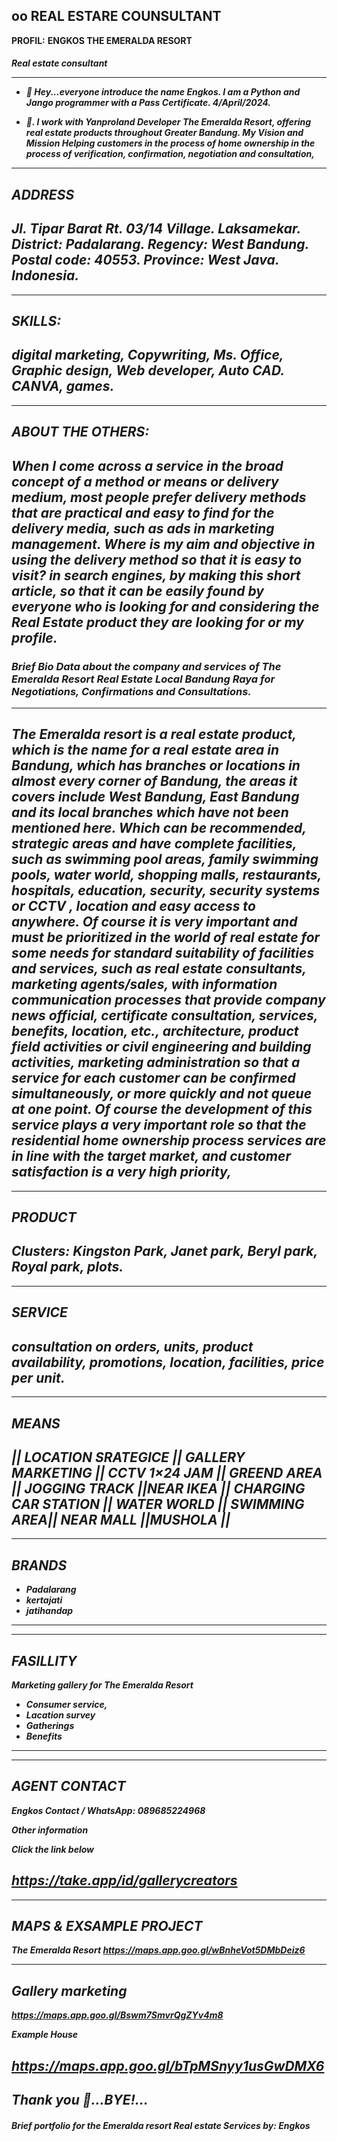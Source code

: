 oo  REAL ESTARE COUNSULTANT
---
 **PROFIL:**
**ENGKOS THE EMERALDA RESORT**
 <h5>Real estate consultant<h/h5>

--- 
-  🌱 Hey...everyone introduce the name Engkos. I am a Python and Jango programmer with a Pass Certificate. 4/April/2024.

 - 🎯. I work with Yanproland Developer The Emeralda Resort, offering real estate products throughout Greater Bandung. My Vision and Mission Helping customers in the process of home ownership in the process of verification, confirmation, negotiation and consultation,


---
**ADDRESS**
---

Jl. Tipar Barat Rt. 03/14 Village. Laksamekar. District: Padalarang. Regency: West Bandung. Postal code: 40553. Province: West Java. Indonesia.
 --- 

---
**SKILLS:** 
---

digital marketing, Copywriting, Ms. Office, Graphic design, Web developer, Auto CAD. CANVA, games. 
--- 
---
**ABOUT THE OTHERS:** 
---
When I come across a service in the broad concept of a method or means or delivery medium, most people prefer delivery methods that are practical and easy to find for the delivery media, such as ads in marketing management. Where is my aim and objective in using the delivery method so that it is easy to visit? in search engines, by making this short article, so that it can be easily found by everyone who is looking for and considering the Real Estate product they are looking for or my profile. 
--- 

<h3>Brief Bio Data about the company and services of The Emeralda Resort Real Estate Local Bandung Raya for Negotiations, Confirmations and Consultations.</h3>

---

 The Emeralda resort is a real estate product, which is the name for a real estate area in Bandung, which has branches or locations in almost every corner of Bandung, the areas it covers include West Bandung, East Bandung and its local branches which have not been mentioned here. Which can be recommended, strategic areas and have complete facilities, such as swimming pool areas, family swimming pools, water world, shopping malls, restaurants, hospitals, education, security, security systems or CCTV , location and easy access to anywhere. Of course it is very important and must be prioritized in the world of real estate for some needs for standard suitability of facilities and services, such as real estate consultants, marketing agents/sales, with information communication processes that provide company news official, certificate consultation, services, benefits, location, etc., architecture, product field activities or civil engineering and building activities, marketing administration so that a service for each customer can be confirmed simultaneously, or more quickly and not queue at one point. Of course the development of this service plays a very important role so that the residential home ownership process services are in line with the target market, and customer satisfaction is a very high priority,
 ---
  
---
**PRODUCT**
---

 Clusters: Kingston Park, Janet park, Beryl park, Royal park, plots.
---

---
**SERVICE**
---

consultation on orders, units, product availability, promotions, location, facilities, price per unit. 
--- 

---
**MEANS** 
---

|| LOCATION SRATEGICE || GALLERY MARKETING || CCTV 1×24 JAM || GREEND AREA || JOGGING TRACK ||NEAR IKEA || CHARGING CAR STATION || WATER WORLD || SWIMMING AREA|| NEAR MALL ||MUSHOLA ||
---

---
 **BRANDS**
---

 - Padalarang 
- kertajati
 - jatihandap 
--- 

---
**FASILLITY** 
---

Marketing gallery for The Emeralda Resort

 - Consumer service, 
- Lacation survey
 - Gatherings
 - Benefits 
---  

---
 **AGENT CONTACT** 
---

Engkos
 Contact / WhatsApp: 089685224968

 **Other information**

 **Click the link below** 

https://take.app/id/gallerycreators 
--- 

---
**MAPS & EXSAMPLE PROJECT** 
---

**The Emeralda Resort**
 https://maps.app.goo.gl/wBnheVot5DMbDeiz6

---
 **Gallery marketing**
---

https://maps.app.goo.gl/Bswm7SmvrQgZYv4m8 

**Example House**

https://maps.app.goo.gl/bTpMSnyy1usGwDMX6 
---
Thank you 🙏...BYE!...
---

<h5>Brief portfolio for the Emeralda resort Real estate Services
by: Engkos</h5>
 






